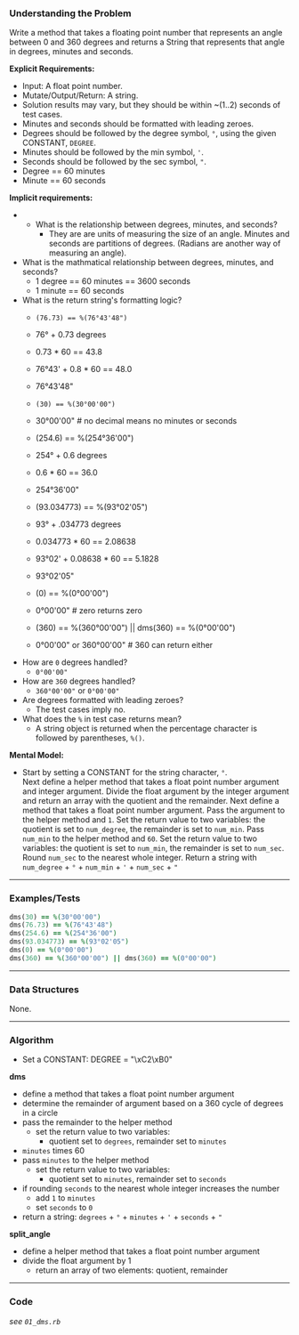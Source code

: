 ### Understanding the Problem
Write a method that takes a floating point number that represents an angle between 0 and 360 degrees and returns a String that represents that angle in degrees, minutes and seconds.

**Explicit Requirements:**

- Input: A float point number.
- Mutate/Output/Return: A string.
- Solution results may vary, but they should be within ~(1..2) seconds of test cases.
- Minutes and seconds should be formatted with leading zeroes.
- Degrees should be followed by the degree symbol, `°`, using the given CONSTANT, `DEGREE`.
- Minutes should be followed by the min symbol, `'`.
- Seconds should be followed by the sec symbol, `"`.
- Degree == 60 minutes
- Minute == 60 seconds

**Implicit requirements:**

- - What is the relationship between degrees, minutes, and seconds?
    - They are are units of measuring the size of an angle.  Minutes and seconds are partitions of degrees.  (Radians are another way of measuring an angle).
- What is the mathmatical relationship between degrees, minutes, and seconds?
    - 1 degree == 60 minutes == 3600 seconds
    - 1 minute == 60 seconds
- What is the return string's formatting logic?
    - `(76.73) == %(76°43'48")`
    - 76° + 0.73 degrees
    - 0.73 * 60 == 43.8
    - 76°43' + 0.8 * 60 == 48.0
    - 76°43'48"

    - `(30) == %(30°00'00")`
    - 30°00'00" # no decimal means no minutes or seconds

    - (254.6) == %(254°36'00")
    - 254° + 0.6 degrees
    - 0.6 * 60 == 36.0
    - 254°36'00"

    - (93.034773) == %(93°02'05")
    - 93° + .034773 degrees
    - 0.034773 * 60 == 2.08638
    - 93°02' + 0.08638 * 60 == 5.1828
    - 93°02'05"

    - (0) == %(0°00'00")
    - 0°00'00" # zero returns zero

    - (360) == %(360°00'00") || dms(360) == %(0°00'00")
    - 0°00'00" or 360°00'00" # 360 can return either
- How are `0` degrees handled?
    - `0°00'00"`
- How are `360` degrees handled?
    - `360°00'00"` or `0°00'00"`
- Are degrees formatted with leading zeroes?
    - The test cases imply no.
- What does the `%` in test case returns mean?
    - A string object is returned when the percentage character is followed by parentheses, `%()`.

**Mental Model:**

- Start by setting a CONSTANT for the string character, `°`.  
Next define a helper method that takes a float point number argument and integer argument.  Divide the float argument by the integer argument and return an array with the quotient and the remainder.
Next define a method that takes a float point number argument.  Pass the argument to the helper method and `1`.  Set the return value to two variables: the quotient is set to `num_degree`, the remainder is set to `num_min`.  Pass `num_min` to the helper method and `60`.   Set the return value to two variables: the quotient is set to `num_min`, the remainder is set to `num_sec`.  Round `num_sec` to the nearest whole integer.
Return a string with `num_degree` + `°` + `num_min` + `'` + `num_sec` + `"`

---
### Examples/Tests
```ruby
dms(30) == %(30°00'00")
dms(76.73) == %(76°43'48")
dms(254.6) == %(254°36'00")
dms(93.034773) == %(93°02'05")
dms(0) == %(0°00'00")
dms(360) == %(360°00'00") || dms(360) == %(0°00'00")
```
---
### Data Structures
None.

---
### Algorithm
- Set a CONSTANT: DEGREE = "\xC2\xB0"

**dms**
- define a method that takes a float point number argument
- determine the remainder of argument based on a 360 cycle of degrees in a circle
- pass the remainder to the helper method
  - set the return value to two variables:
    - quotient set to `degrees`, remainder set to `minutes`
- `minutes` times 60
- pass `minutes` to the helper method
  - set the return value to two variables:
    - quotient set to `minutes`, remainder set to `seconds`
- if rounding `seconds` to the nearest whole integer increases the number
  - add `1` to `minutes`
  - set `seconds` to `0`
- return a string: `degrees` + `°` + `minutes` + `'` + `seconds` + `"`

**split_angle**
- define a helper method that takes a float point number argument
- divide the float argument by 1
  - return an array of two elements: quotient, remainder

---
### Code
*see `01_dms.rb`*
